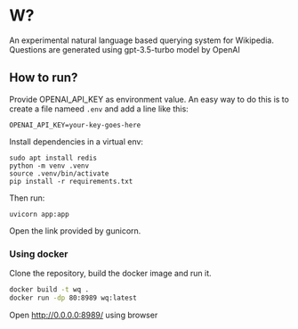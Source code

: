 # W?

An experimental natural language based querying system for Wikipedia. Questions are generated using gpt-3.5-turbo model by OpenAI

## How to run?

Provide OPENAI_API_KEY as environment value. An easy way to do this is to create a file nameed `.env` and add a line like this:

```
OPENAI_API_KEY=your-key-goes-here
```

Install dependencies in a virtual env:

```
sudo apt install redis
python -m venv .venv
source .venv/bin/activate
pip install -r requirements.txt
```

Then run:

```
uvicorn app:app
```

Open the link provided by gunicorn.

### Using docker

Clone the repository, build the docker image and run it.

```bash
docker build -t wq .
docker run -dp 80:8989 wq:latest
```

Open http://0.0.0.0:8989/ using browser

